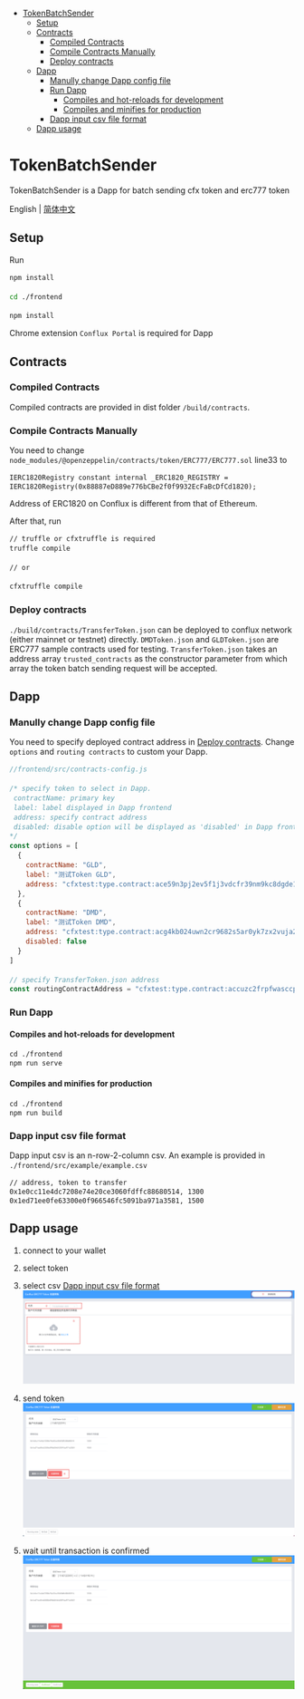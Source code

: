 - [TokenBatchSender](#tokenbatchsender)
  - [Setup](#setup)
  - [Contracts](#contracts)
    - [Compiled Contracts](#compiled-contracts)
    - [Compile Contracts Manually](#compile-contracts-manually)
    - [Deploy contracts](#deploy-contracts)
  - [Dapp](#dapp)
    - [Manully change Dapp config file](#manully-change-dapp-config-file)
    - [Run Dapp](#run-dapp)
      - [Compiles and hot-reloads for development](#compiles-and-hot-reloads-for-development)
      - [Compiles and minifies for production](#compiles-and-minifies-for-production)
    - [Dapp input csv file format](#dapp-input-csv-file-format)
  - [Dapp usage](#dapp-usage)
# TokenBatchSender
TokenBatchSender is a Dapp for batch sending cfx token and erc777 token

English | [简体中文](./README-CN.md)

## Setup

Run
``` bash
npm install

cd ./frontend

npm install
```

Chrome extension `Conflux Portal` is required for Dapp

## Contracts

### Compiled Contracts

Compiled contracts are provided in dist folder `/build/contracts`.

### Compile Contracts Manually

You need to change `node_modules/@openzeppelin/contracts/token/ERC777/ERC777.sol` line33 to
``` solidity
IERC1820Registry constant internal _ERC1820_REGISTRY = IERC1820Registry(0x88887eD889e776bCBe2f0f9932EcFaBcDfCd1820);
```
Address of ERC1820 on Conflux is different from that of Ethereum. 

After that, run
``` bash
// truffle or cfxtruffle is required
truffle compile

// or

cfxtruffle compile
```


### Deploy contracts

`./build/contracts/TransferToken.json` can be deployed to conflux network (either mainnet or testnet) directly. `DMDToken.json` and `GLDToken.json` are ERC777 sample contracts used for testing. `TransferToken.json` takes an address array `trusted_contracts` as the constructor parameter from which array the token batch sending request will be accepted.

## Dapp

### Manully change Dapp config file

You need to specify deployed contract address in [Deploy contracts](#deploy-contracts).
Change `options` and `routing contracts` to custom your Dapp.

``` javascript
//frontend/src/contracts-config.js

/* specify token to select in Dapp.
 contractName: primary key
 label: label displayed in Dapp frontend
 address: specify contract address
 disabled: disable option will be displayed as 'disabled' in Dapp frontend (defalut to false)
*/ 
const options = [
  {
    contractName: "GLD",
    label: "测试Token GLD",
    address: "cfxtest:type.contract:ace59n3pj2ev5f1j3vdcfr39nm9kc8dgde1d83a384"
  },
  {
    contractName: "DMD",
    label: "测试Token DMD",
    address: "cfxtest:type.contract:acg4kb024uwn2cr9682s5ar0yk7zx2vuja20bwrx46",
    disabled: false
  }
]

// specify TransferToken.json address
const routingContractAddress = "cfxtest:type.contract:accuzc2frpfwasccp1p342sj7ujrd02dyp5avd3znt"
```

### Run Dapp
#### Compiles and hot-reloads for development

```
cd ./frontend
npm run serve
```

#### Compiles and minifies for production

```
cd ./frontend
npm run build
```

### Dapp input csv file format
Dapp input csv is an n-row-2-column csv.
An example is provided in `./frontend/src/example/example.csv`
``` csv
// address, token to transfer
0x1e0cc11e4dc7208e74e20ce3060fdffc88680514, 1300
0x1ed71ee0fe63300e0f966546fc5091ba971a3581, 1500
```

## Dapp usage
1. connect to your wallet
2. select token
3. select csv [Dapp input csv file format](#dapp-input-csv-file-format)
![](./image/2021-04-27-14-16-10.png)

4. send token
![](./image/2021-04-27-14-20-25.png)

5. wait until transaction is confirmed
![](./image/2021-04-27-14-22-28.png)
